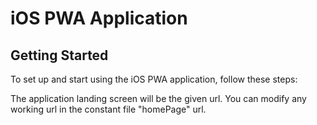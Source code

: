 # iOS PWA Application

## Getting Started

To set up and start using the iOS PWA application, follow these steps:

The application landing screen will be the given url. You can modify any working url in the constant file "homePage" url.